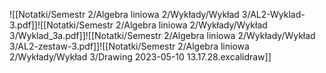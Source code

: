 ![[Notatki/Semestr 2/Algebra liniowa 2/Wykłady/Wykład 3/AL2-Wyklad-3.pdf]]![[Notatki/Semestr 2/Algebra liniowa 2/Wykłady/Wykład 3/Wyklad_3a.pdf]]![[Notatki/Semestr 2/Algebra liniowa 2/Wykłady/Wykład 3/AL2-zestaw-3.pdf]]![[Notatki/Semestr 2/Algebra liniowa 2/Wykłady/Wykład 3/Drawing 2023-05-10 13.17.28.excalidraw]]